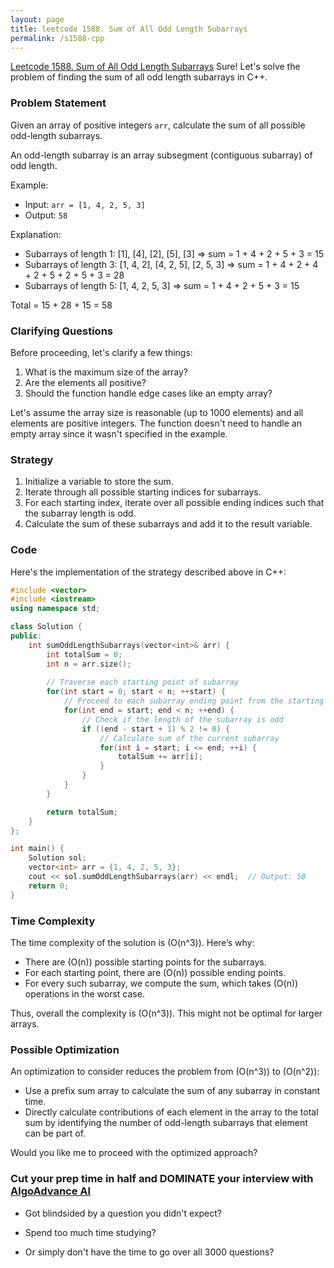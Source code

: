 ```yaml
---
layout: page
title: leetcode 1588. Sum of All Odd Length Subarrays
permalink: /s1588-cpp
---
```

[Leetcode 1588. Sum of All Odd Length Subarrays](https://algoadvance.github.io/algoadvance/l1588)
Sure! Let's solve the problem of finding the sum of all odd length subarrays in C++.

### Problem Statement

Given an array of positive integers `arr`, calculate the sum of all possible odd-length subarrays.

An odd-length subarray is an array subsegment (contiguous subarray) of odd length.

Example:

- Input: `arr = [1, 4, 2, 5, 3]`
- Output: `58`

Explanation:
- Subarrays of length 1: [1], [4], [2], [5], [3] => sum = 1 + 4 + 2 + 5 + 3 = 15
- Subarrays of length 3: [1, 4, 2], [4, 2, 5], [2, 5, 3] => sum = 1 + 4 + 2 + 4 + 2 + 5 + 2 + 5 + 3 = 28
- Subarrays of length 5: [1, 4, 2, 5, 3] => sum = 1 + 4 + 2 + 5 + 3 = 15

Total = 15 + 28 + 15 = 58

### Clarifying Questions

Before proceeding, let's clarify a few things:

1. What is the maximum size of the array?
2. Are the elements all positive?
3. Should the function handle edge cases like an empty array?

Let's assume the array size is reasonable (up to 1000 elements) and all elements are positive integers. The function doesn't need to handle an empty array since it wasn't specified in the example.

### Strategy

1. Initialize a variable to store the sum.
2. Iterate through all possible starting indices for subarrays.
3. For each starting index, iterate over all possible ending indices such that the subarray length is odd.
4. Calculate the sum of these subarrays and add it to the result variable.

### Code

Here's the implementation of the strategy described above in C++:

```cpp
#include <vector>
#include <iostream>
using namespace std;

class Solution {
public:
    int sumOddLengthSubarrays(vector<int>& arr) {
        int totalSum = 0;
        int n = arr.size();
        
        // Traverse each starting point of subarray
        for(int start = 0; start < n; ++start) {
            // Proceed to each subarray ending point from the starting point
            for(int end = start; end < n; ++end) {
                // Check if the length of the subarray is odd
                if ((end - start + 1) % 2 != 0) {
                    // Calculate sum of the current subarray
                    for(int i = start; i <= end; ++i) {
                        totalSum += arr[i];
                    }
                }
            }
        }

        return totalSum;
    }
};

int main() {
    Solution sol;
    vector<int> arr = {1, 4, 2, 5, 3};
    cout << sol.sumOddLengthSubarrays(arr) << endl;  // Output: 58
    return 0;
}
```

### Time Complexity

The time complexity of the solution is \(O(n^3)\). Here’s why:

- There are \(O(n)\) possible starting points for the subarrays.
- For each starting point, there are \(O(n)\) possible ending points.
- For every such subarray, we compute the sum, which takes \(O(n)\) operations in the worst case.

Thus, overall the complexity is \(O(n^3)\). This might not be optimal for larger arrays.

### Possible Optimization

An optimization to consider reduces the problem from \(O(n^3)\) to \(O(n^2)\):

- Use a prefix sum array to calculate the sum of any subarray in constant time.
- Directly calculate contributions of each element in the array to the total sum by identifying the number of odd-length subarrays that element can be part of.

Would you like me to proceed with the optimized approach?


### Cut your prep time in half and DOMINATE your interview with [AlgoAdvance AI](https://algoAdvance.com)

- Got blindsided by a question you didn't expect?

- Spend too much time studying?

- Or simply don't have the time to go over all 3000 questions?

